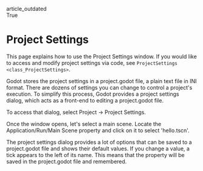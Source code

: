 article\_outdated  
True

# Project Settings

This page explains how to use the Project Settings window. If you would
like to access and modify project settings via code, see
`ProjectSettings <class_ProjectSettings>`.

Godot stores the project settings in a project.godot file, a plain text
file in INI format. There are dozens of settings you can change to
control a project's execution. To simplify this process, Godot provides
a project settings dialog, which acts as a front-end to editing a
project.godot file.

To access that dialog, select Project -&gt; Project Settings.

Once the window opens, let's select a main scene. Locate the
<span class="title-ref">Application/Run/Main Scene</span> property and
click on it to select 'hello.tscn'.

The project settings dialog provides a lot of options that can be saved
to a project.godot file and shows their default values. If you change a
value, a tick appears to the left of its name. This means that the
property will be saved in the project.godot file and remembered.
